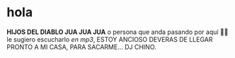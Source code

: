 # hola

**HIJOS DEL DIABLO JUA JUA JUA** o persona que anda pasando por aquí 😶‍🌫️ le sugiero escucharlo *en mp3*,
ESTOY ANCIOSO DEVERAS DE LLEGAR PRONTO A MI CASA, PARA SACARME... DJ CHINO.

